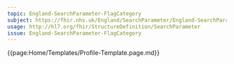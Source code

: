 ```yaml
---
topic: England-SearchParameter-FlagCategory
subject: https://fhir.nhs.uk/England/SearchParameter/England-SearchParameter-FlagCategory
usage: http://hl7.org/fhir/StructureDefinition/SearchParameter
issue: England-SearchParameter-FlagCategory
---
```


{{page:Home/Templates/Profile-Template.page.md}}